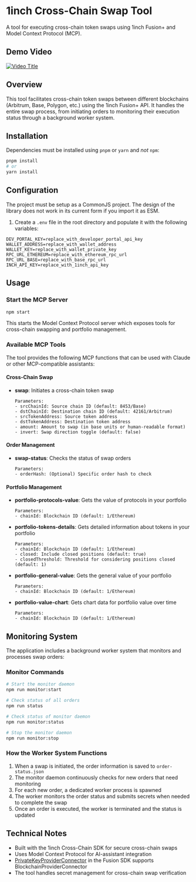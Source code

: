# 1inch Cross-Chain Swap Tool

A tool for executing cross-chain token swaps using 1inch Fusion+ and Model Context Protocol (MCP).

## Demo Video 
[![Video Title](https://img.youtube.com/vi/6_0x3pWLBhw/maxresdefault.jpg)](https://www.youtube.com/watch?v=6_0x3pWLBhw)

## Overview

This tool facilitates cross-chain token swaps between different blockchains (Arbitrum, Base, Polygon, etc.) using the 1inch Fusion+ API. It handles the entire swap process, from initiating orders to monitoring their execution status through a background worker system.

## Installation

Dependencies must be installed using `pnpm` or `yarn` and *not* `npm`:

```bash
pnpm install
# or
yarn install
```

## Configuration

The project must be setup as a CommonJS project. The design of the library does not work in its current form if you import it as ESM.

1. Create a `.env` file in the root directory and populate it with the following variables:

```
DEV_PORTAL_KEY=replace_with_developer_portal_api_key
WALLET_ADDRESS=replace_with_wallet_address
WALLET_KEY=replace_with_wallet_private_key
RPC_URL_ETHEREUM=replace_with_ethereum_rpc_url
RPC_URL_BASE=replace_with_base_rpc_url
INCH_API_KEY=replace_with_1inch_api_key
```

## Usage

### Start the MCP Server

```bash
npm start
```

This starts the Model Context Protocol server which exposes tools for cross-chain swapping and portfolio management.

### Available MCP Tools

The tool provides the following MCP functions that can be used with Claude or other MCP-compatible assistants:

#### Cross-Chain Swap
- **swap**: Initiates a cross-chain token swap
  ```
  Parameters:
  - srcChainId: Source chain ID (default: 8453/Base)
  - dstChainId: Destination chain ID (default: 42161/Arbitrum)
  - srcTokenAddress: Source token address
  - dstTokenAddress: Destination token address
  - amount: Amount to swap (in base units or human-readable format)
  - invert: Swap direction toggle (default: false)
  ```

#### Order Management
- **swap-status**: Checks the status of swap orders
  ```
  Parameters:
  - orderHash: (Optional) Specific order hash to check
  ```

#### Portfolio Management
- **portfolio-protocols-value**: Gets the value of protocols in your portfolio
  ```
  Parameters:
  - chainId: Blockchain ID (default: 1/Ethereum)
  ```

- **portfolio-tokens-details**: Gets detailed information about tokens in your portfolio
  ```
  Parameters:
  - chainId: Blockchain ID (default: 1/Ethereum)
  - closed: Include closed positions (default: true)
  - closedThreshold: Threshold for considering positions closed (default: 1)
  ```

- **portfolio-general-value**: Gets the general value of your portfolio
  ```
  Parameters:
  - chainId: Blockchain ID (default: 1/Ethereum)
  ```

- **portfolio-value-chart**: Gets chart data for portfolio value over time
  ```
  Parameters:
  - chainId: Blockchain ID (default: 1/Ethereum)
  ```

## Monitoring System

The application includes a background worker system that monitors and processes swap orders:

### Monitor Commands

```bash
# Start the monitor daemon
npm run monitor:start

# Check status of all orders
npm run status

# Check status of monitor daemon
npm run monitor:status

# Stop the monitor daemon
npm run monitor:stop
```

### How the Worker System Functions

1. When a swap is initiated, the order information is saved to `order-status.json`
2. The monitor daemon continuously checks for new orders that need monitoring
3. For each new order, a dedicated worker process is spawned
4. The worker monitors the order status and submits secrets when needed to complete the swap
5. Once an order is executed, the worker is terminated and the status is updated

## Technical Notes

- Built with the 1inch Cross-Chain SDK for secure cross-chain swaps
- Uses Model Context Protocol for AI-assistant integration
- [PrivateKeyProviderConnector](https://github.com/1inch/fusion-sdk/blob/bd6bbffffc632602e304ace33dc69c40256d7efa/src/connector/blockchain/private-key-provider.connector.ts#L7-L7) in the Fusion SDK supports BlockchainProviderConnector
- The tool handles secret management for cross-chain swap verification
